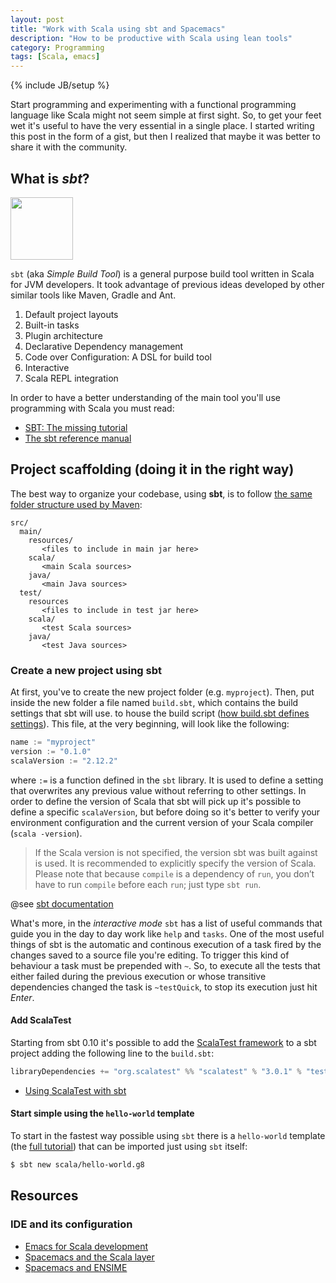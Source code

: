```yaml
---
layout: post
title: "Work with Scala using sbt and Spacemacs"
description: "How to be productive with Scala using lean tools"
category: Programming
tags: [Scala, emacs]
---
```

{% include JB/setup %}

Start programming and experimenting with a functional programming language like Scala might not seem simple at first sight. So,
to get your feet wet it's useful to have the very essential in a single place. I started writing this post in the form of
a gist, but then I realized that maybe it was better to share it with the community. 

## What is _sbt_?

<img src="http://www.scala-sbt.org/assets/typesafe_sbt_svg.svg" height="100" width="100" align="middle">

`sbt` (aka _Simple Build Tool_) is a general purpose build tool written in Scala for JVM developers. It took advantage of previous ideas developed by other similar tools like Maven, Gradle and Ant.

1. Default project layouts
2. Built-in tasks
3. Plugin architecture
4. Declarative Dependency management
5. Code over Configuration: A DSL for build tool
6. Interactive
7. Scala REPL integration

In order to have a better understanding of the main tool you'll use programming with Scala you must read:

- [SBT: The missing tutorial](https://github.com/shekhargulati/52-technologies-in-2016/blob/master/02-sbt/README.md)
- [The sbt reference manual](http://www.scala-sbt.org/0.13/docs/index.html)

<!--more-->

## Project scaffolding (doing it in the right way)

The best way to organize your codebase, using **sbt**, is to follow [the same folder structure used by Maven](http://www.scala-sbt.org/0.13/docs/Directories.html):

```
src/
  main/
    resources/
       <files to include in main jar here>
    scala/
       <main Scala sources>
    java/
       <main Java sources>
  test/
    resources
       <files to include in test jar here>
    scala/
       <test Scala sources>
    java/
       <test Java sources>
```

### Create a new project using sbt

At first, you've to create the new project folder (e.g. `myproject`). Then, put inside the new folder a file named `build.sbt`, which contains the build settings that sbt will use. to house the build script ([how build.sbt defines settings](http://www.scala-sbt.org/0.13/docs/Basic-Def.html#How+build.sbt+defines+settings)). This file, at the very beginning, will look like the following:

```scala
name := "myproject"
version := "0.1.0"
scalaVersion := "2.12.2"
```

where `:=` is a function defined in the `sbt` library. It is used to define a setting that overwrites any previous value without referring to other settings. In order to define the version of Scala that sbt will pick up it's possible to define a specific `scalaVersion`, but before doing so it's better to verify your environment configuration and the current version of your Scala compiler (`scala -version`). 

> If the Scala version is not specified, the version sbt was built against is used. It is recommended to explicitly specify the version of Scala.  
> Please note that because `compile` is a dependency of `run`, you don’t have to run `compile` before each `run`; just type `sbt run`.

@see [sbt documentation](http://www.scala-sbt.org/0.13/docs/Howto-Scala.html)

What's more, in the _interactive mode_ `sbt` has a list of useful commands that guide you in the day to day work like `help` and `tasks`. One of the most useful things of sbt is the automatic and continous execution of a task fired by the changes saved to a source file you're editing. To trigger this kind of behaviour a task must be prepended with `~`. So, to execute all the tests that either failed during the previous execution or whose transitive dependencies changed the task is `~testQuick`, to stop its execution just hit _Enter_.

#### Add ScalaTest
Starting from sbt 0.10 it's possible to add the [ScalaTest framework](http://doc.scalatest.org/3.0.1/#org.scalatest.tools.Framework) to a sbt project adding the following line to the `build.sbt`:

```scala
libraryDependencies += "org.scalatest" %% "scalatest" % "3.0.1" % "test"
```

- [Using ScalaTest with sbt](http://www.scalatest.org/user_guide/using_scalatest_with_sbt)

#### Start simple using the `hello-world` template
 To start in the fastest way possible using `sbt` there is a `hello-world` template (the [full tutorial](https://www.scala-lang.org/documentation/getting-started-sbt-track/getting-started-with-scala-and-sbt-in-the-command-line.html)) that can be imported just using `sbt` itself:

```bash
$ sbt new scala/hello-world.g8
```

## Resources

### IDE and its configuration

- [Emacs for Scala development](http://www.rabbitonweb.com/2016/01/31/my-emacs-for-scala-development-part-1/)
- [Spacemacs and the Scala layer](https://github.com/syl20bnr/spacemacs/tree/master/layers/%2Blang/scala)
- [Spacemacs and ENSIME](http://spacemacs.org/layers/+lang/scala/README.html)
